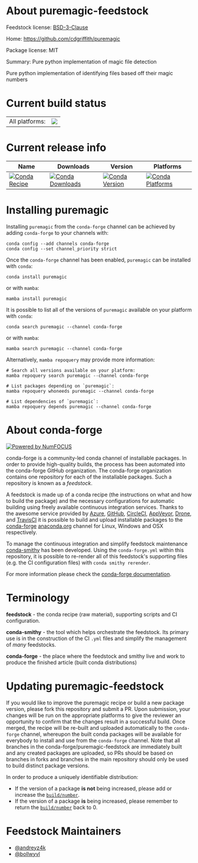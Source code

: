 About puremagic-feedstock
=========================

Feedstock license: [BSD-3-Clause](https://github.com/conda-forge/puremagic-feedstock/blob/main/LICENSE.txt)

Home: https://github.com/cdgriffith/puremagic

Package license: MIT

Summary: Pure python implementation of magic file detection

Pure python implementation of identifying files based off their magic numbers

Current build status
====================


<table><tr><td>All platforms:</td>
    <td>
      <a href="https://dev.azure.com/conda-forge/feedstock-builds/_build/latest?definitionId=6221&branchName=main">
        <img src="https://dev.azure.com/conda-forge/feedstock-builds/_apis/build/status/puremagic-feedstock?branchName=main">
      </a>
    </td>
  </tr>
</table>

Current release info
====================

| Name | Downloads | Version | Platforms |
| --- | --- | --- | --- |
| [![Conda Recipe](https://img.shields.io/badge/recipe-puremagic-green.svg)](https://anaconda.org/conda-forge/puremagic) | [![Conda Downloads](https://img.shields.io/conda/dn/conda-forge/puremagic.svg)](https://anaconda.org/conda-forge/puremagic) | [![Conda Version](https://img.shields.io/conda/vn/conda-forge/puremagic.svg)](https://anaconda.org/conda-forge/puremagic) | [![Conda Platforms](https://img.shields.io/conda/pn/conda-forge/puremagic.svg)](https://anaconda.org/conda-forge/puremagic) |

Installing puremagic
====================

Installing `puremagic` from the `conda-forge` channel can be achieved by adding `conda-forge` to your channels with:

```
conda config --add channels conda-forge
conda config --set channel_priority strict
```

Once the `conda-forge` channel has been enabled, `puremagic` can be installed with `conda`:

```
conda install puremagic
```

or with `mamba`:

```
mamba install puremagic
```

It is possible to list all of the versions of `puremagic` available on your platform with `conda`:

```
conda search puremagic --channel conda-forge
```

or with `mamba`:

```
mamba search puremagic --channel conda-forge
```

Alternatively, `mamba repoquery` may provide more information:

```
# Search all versions available on your platform:
mamba repoquery search puremagic --channel conda-forge

# List packages depending on `puremagic`:
mamba repoquery whoneeds puremagic --channel conda-forge

# List dependencies of `puremagic`:
mamba repoquery depends puremagic --channel conda-forge
```


About conda-forge
=================

[![Powered by
NumFOCUS](https://img.shields.io/badge/powered%20by-NumFOCUS-orange.svg?style=flat&colorA=E1523D&colorB=007D8A)](https://numfocus.org)

conda-forge is a community-led conda channel of installable packages.
In order to provide high-quality builds, the process has been automated into the
conda-forge GitHub organization. The conda-forge organization contains one repository
for each of the installable packages. Such a repository is known as a *feedstock*.

A feedstock is made up of a conda recipe (the instructions on what and how to build
the package) and the necessary configurations for automatic building using freely
available continuous integration services. Thanks to the awesome service provided by
[Azure](https://azure.microsoft.com/en-us/services/devops/), [GitHub](https://github.com/),
[CircleCI](https://circleci.com/), [AppVeyor](https://www.appveyor.com/),
[Drone](https://cloud.drone.io/welcome), and [TravisCI](https://travis-ci.com/)
it is possible to build and upload installable packages to the
[conda-forge](https://anaconda.org/conda-forge) [anaconda.org](https://anaconda.org/)
channel for Linux, Windows and OSX respectively.

To manage the continuous integration and simplify feedstock maintenance
[conda-smithy](https://github.com/conda-forge/conda-smithy) has been developed.
Using the ``conda-forge.yml`` within this repository, it is possible to re-render all of
this feedstock's supporting files (e.g. the CI configuration files) with ``conda smithy rerender``.

For more information please check the [conda-forge documentation](https://conda-forge.org/docs/).

Terminology
===========

**feedstock** - the conda recipe (raw material), supporting scripts and CI configuration.

**conda-smithy** - the tool which helps orchestrate the feedstock.
                   Its primary use is in the construction of the CI ``.yml`` files
                   and simplify the management of *many* feedstocks.

**conda-forge** - the place where the feedstock and smithy live and work to
                  produce the finished article (built conda distributions)


Updating puremagic-feedstock
============================

If you would like to improve the puremagic recipe or build a new
package version, please fork this repository and submit a PR. Upon submission,
your changes will be run on the appropriate platforms to give the reviewer an
opportunity to confirm that the changes result in a successful build. Once
merged, the recipe will be re-built and uploaded automatically to the
`conda-forge` channel, whereupon the built conda packages will be available for
everybody to install and use from the `conda-forge` channel.
Note that all branches in the conda-forge/puremagic-feedstock are
immediately built and any created packages are uploaded, so PRs should be based
on branches in forks and branches in the main repository should only be used to
build distinct package versions.

In order to produce a uniquely identifiable distribution:
 * If the version of a package **is not** being increased, please add or increase
   the [``build/number``](https://docs.conda.io/projects/conda-build/en/latest/resources/define-metadata.html#build-number-and-string).
 * If the version of a package **is** being increased, please remember to return
   the [``build/number``](https://docs.conda.io/projects/conda-build/en/latest/resources/define-metadata.html#build-number-and-string)
   back to 0.

Feedstock Maintainers
=====================

* [@andreyz4k](https://github.com/andreyz4k/)
* [@bollwyvl](https://github.com/bollwyvl/)

